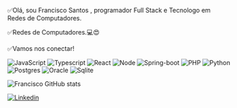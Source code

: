  ✅Olá, sou Francisco Santos , programador Full Stack e Tecnologo em Redes de Computadores.
 
 ✅Redes de Computadores.💻😍
 
 ✅Vamos nos conectar!


 ![JavaScript](https://img.shields.io/badge/JavaScript-F7DF1E?style=for-the-badge&logo=javascript&logoColor=black)
 ![Typescript](https://img.shields.io/badge/TypeScript-007ACC?style=for-the-badge&logo=typescript&logoColor=white)
 ![React](https://img.shields.io/badge/React-20232A?style=for-the-badge&logo=react&logoColor=61DAFB)
 ![Node](https://img.shields.io/badge/Node.js-43853D?style=for-the-badge&logo=node.js&logoColor=white)
 ![Spring-boot](https://img.shields.io/badge/Spring-6DB33F?style=for-the-badge&logo=spring&logoColor=white)
 ![PHP](https://img.shields.io/badge/PHP-777BB4?style=for-the-badge&logo=php&logoColor=white)
 ![Python](https://img.shields.io/badge/Python-14354C?style=for-the-badge&logo=python&logoColor=white)
 ![Postgres](https://img.shields.io/badge/PostgreSQL-316192?style=for-the-badge&logo=postgresql&logoColor=white)
 ![Oracle](https://img.shields.io/badge/Oracle-F80000?style=for-the-badge&logo=Oracle&logoColor=white)
 ![Sqlite](https://img.shields.io/badge/SQLite-07405E?style=for-the-badge&logo=sqlite&logoColor=white)
 
 ![Francisco GitHub stats](https://github-readme-stats.vercel.app/api?username=09franchico&show_icons=true&theme=radical)
 
 [![Linkedin](https://img.shields.io/badge/LinkedIn-0077B5?style=for-the-badge&logo=linkedin&logoColor=white)](https://www.linkedin.com/in/francisco-santos-339884201/)

